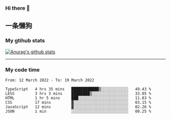 ### Hi there 👋

## 一条懒狗
<!--
**kiss-me-quickly/kiss-me-quickly** is a ✨ _special_ ✨ repository because its `README.md` (this file) appears on your GitHub profile.

Here are some ideas to get you started:

- 🔭 I’m currently working on ...
- 🌱 I’m currently learning ...
- 👯 I’m looking to collaborate on ...
- 🤔 I’m looking for help with ...
- 💬 Ask me about ...
- 📫 How to reach me: ...
- 😄 Pronouns: ...
- ⚡ Fun fact: ...
-->


### My gtihub stats

[![Anurag's github stats](https://github-readme-stats.vercel.app/api?username=kiss-me-quickly)](https://github.com/anuraghazra/github-readme-stats)

***

### My code time

<!--START_SECTION:waka-->

```text
From: 12 March 2022 - To: 19 March 2022

TypeScript   4 hrs 35 mins   ████████████▒░░░░░░░░░░░░   49.43 %
LESS         3 hrs 3 mins    ████████▒░░░░░░░░░░░░░░░░   33.05 %
HTML         1 hr 5 mins     ███░░░░░░░░░░░░░░░░░░░░░░   11.83 %
CSS          17 mins         ▓░░░░░░░░░░░░░░░░░░░░░░░░   03.15 %
JavaScript   12 mins         ▓░░░░░░░░░░░░░░░░░░░░░░░░   02.26 %
JSON         1 min           ░░░░░░░░░░░░░░░░░░░░░░░░░   00.25 %
```

<!--END_SECTION:waka-->
